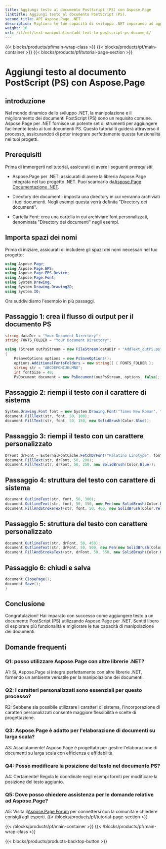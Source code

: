```yaml
---
title: Aggiungi testo al documento PostScript (PS) con Aspose.Page
linktitle: Aggiungi testo al documento PostScript (PS).
second_title: API Aspose.Page .NET
description: Migliora le tue capacità di sviluppo .NET imparando ad aggiungere testo ai documenti PostScript (PS) utilizzando Aspose.Page. Esplora esempi passo passo e libera il potere della manipolazione dei documenti.
weight: 10
url: /it/net/text-manipulation/add-text-to-postscript-ps-document/
---
```


{{< blocks/products/pf/main-wrap-class >}}
{{< blocks/products/pf/main-container >}}
{{< blocks/products/pf/tutorial-page-section >}}

# Aggiungi testo al documento PostScript (PS) con Aspose.Page

## introduzione

Nel mondo dinamico dello sviluppo .NET, la manipolazione e il miglioramento dei documenti PostScript (PS) sono un requisito comune. Aspose.Page per .NET fornisce un potente set di strumenti per aggiungere facilmente testo ai tuoi documenti PS. Questo tutorial ti guiderà attraverso il processo, assicurandoti di poter integrare perfettamente questa funzionalità nei tuoi progetti.

## Prerequisiti

Prima di immergerti nel tutorial, assicurati di avere i seguenti prerequisiti:

-  Aspose.Page per .NET: assicurati di avere la libreria Aspose.Page integrata nel tuo progetto .NET. Puoi scaricarlo da[Aspose.Page Documentazione .NET](https://reference.aspose.com/page/net/).

- Directory dei documenti: imposta una directory in cui verranno archiviati i tuoi documenti. Negli esempi questa verrà definita "Directory dei documenti".

- Cartella Font: crea una cartella in cui archiviare font personalizzati, denominata "Directory dei documenti" negli esempi.

## Importa spazi dei nomi

Prima di iniziare, assicurati di includere gli spazi dei nomi necessari nel tuo progetto:

```csharp
using Aspose.Page;
using Aspose.Page.EPS;
using Aspose.Page.EPS.Device;
using Aspose.Page.Font;
using System.Drawing;
using System.Drawing.Drawing2D;
using System.IO;
```

Ora suddividiamo l'esempio in più passaggi.

## Passaggio 1: crea il flusso di output per il documento PS

```csharp
string dataDir = "Your Document Directory";
string FONTS_FOLDER = "Your Document Directory";

using (Stream outPsStream = new FileStream(dataDir + "AddText_outPS.ps", FileMode.Create))
{
    PsSaveOptions options = new PsSaveOptions();
    options.AdditionalFontsFolders = new string[] { FONTS_FOLDER };
    string str = "ABCDEFGHIJKLMNO";
    int fontSize = 48;
    PsDocument document = new PsDocument(outPsStream, options, false);
```

## Passaggio 2: riempi il testo con il carattere di sistema

```csharp
System.Drawing.Font font = new System.Drawing.Font("Times New Roman", fontSize, FontStyle.Bold);
document.FillText(str, font, 50, 100);
document.FillText(str, font, 50, 150, new SolidBrush(Color.Blue));
```

## Passaggio 3: riempi il testo con un carattere personalizzato

```csharp
DrFont drFont = ExternalFontCache.FetchDrFont("Palatino Linotype", fontSize, FontStyle.Regular);
document.FillText(str, drFont, 50, 200);
document.FillText(str, drFont, 50, 250, new SolidBrush(Color.Blue));
```

## Passaggio 4: struttura del testo con carattere di sistema

```csharp
document.OutlineText(str, font, 50, 300);
document.OutlineText(str, font, 50, 350, new Pen(new SolidBrush(Color.BlueViolet), 2));
document.FillAndStrokeText(str, font, 50, 400, new SolidBrush(Color.Yellow), new Pen(new SolidBrush(Color.BlueViolet), 2));
```

## Passaggio 5: struttura del testo con carattere personalizzato

```csharp
document.OutlineText(str, drFont, 50, 450);
document.OutlineText(str, drFont, 50, 500, new Pen(new SolidBrush(Color.BlueViolet), 2));
document.FillAndStrokeText(str, drFont, 50, 550, new SolidBrush(Color.Orange), new Pen(new SolidBrush(Color.Blue), 2));
```

## Passaggio 6: chiudi e salva

```csharp
document.ClosePage();
document.Save();
}
```

## Conclusione

Congratulazioni! Hai imparato con successo come aggiungere testo a un documento PostScript (PS) utilizzando Aspose.Page per .NET. Sentiti libero di esplorare più funzionalità e migliorare le tue capacità di manipolazione dei documenti.

## Domande frequenti

### Q1: posso utilizzare Aspose.Page con altre librerie .NET?

A1: Sì, Aspose.Page si integra perfettamente con altre librerie .NET, fornendo un ambiente versatile per la manipolazione dei documenti.

### Q2: I caratteri personalizzati sono essenziali per questo processo?

R2: Sebbene sia possibile utilizzare i caratteri di sistema, l'incorporazione di caratteri personalizzati consente maggiore flessibilità e scelte di progettazione.

### Q3: Aspose.Page è adatto per l'elaborazione di documenti su larga scala?

A3: Assolutamente! Aspose.Page è progettato per gestire l'elaborazione di documenti su larga scala con efficienza e affidabilità.

### Q4: Posso modificare la posizione del testo nel documento PS?

A4: Certamente! Regola le coordinate negli esempi forniti per modificare la posizione del testo aggiunto.

### Q5: Dove posso chiedere assistenza per le domande relative ad Aspose.Page?

 A5: Visita il[Aspose.Page Forum](https://forum.aspose.com/c/page/39) per connettersi con la comunità e chiedere consigli agli esperti.
{{< /blocks/products/pf/tutorial-page-section >}}

{{< /blocks/products/pf/main-container >}}
{{< /blocks/products/pf/main-wrap-class >}}

{{< blocks/products/products-backtop-button >}}
